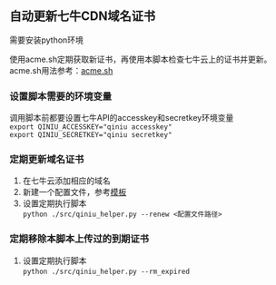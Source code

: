 ## 自动更新七牛CDN域名证书
需要安装python环境

使用acme.sh定期获取新证书，再使用本脚本检查七牛云上的证书并更新。acme.sh用法参考：[acme.sh](https://github.com/acmesh-official/acme.sh)

### 设置脚本需要的环境变量
调用脚本前都要设置七牛API的accesskey和secretkey环境变量  
    `export QINIU_ACCESSKEY="qiniu accesskey"`  
    `export QINIU_SECRETKEY="qiniu secretkey"`  

### 定期更新域名证书
1. 在七牛云添加相应的域名  
2. 新建一个配置文件，参考[模板](https://github.com/zhouguangjie/qiniu_helper/blob/main/src/domain_cert.template.json)  
3. 设置定期执行脚本  
    `python ./src/qiniu_helper.py --renew <配置文件路径>`  

### 定期移除本脚本上传过的到期证书
1. 设置定期执行脚本  
    `python ./src/qiniu_helper.py --rm_expired`  